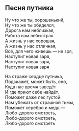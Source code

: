 ## Песня путника

Ну что же ты, хорошенький,  
Ну что же ты обиделся,  
Дорога нам неблизкая,  
Работа нам небыстрая.  
А жизнь у нас хорошая,  
А жизнь у нас отличная,  
Всё, для чего живешь — не зря,  
Наступит новая заря,  
Наступит новая заря,  
Наступит новая заря  

На страже сердце путника,  
Подскажет, может быть, оно,  
Куда нас время заведёт  
И где приют себе найдёт.  
Поможет даже лес густой  
Нам убежать от страшной тьмы,  
Поможет серебро и медь —  
Любо-дорого смотреть,  
Любо-дорого смотреть,  
Любо-дорого смотреть  
